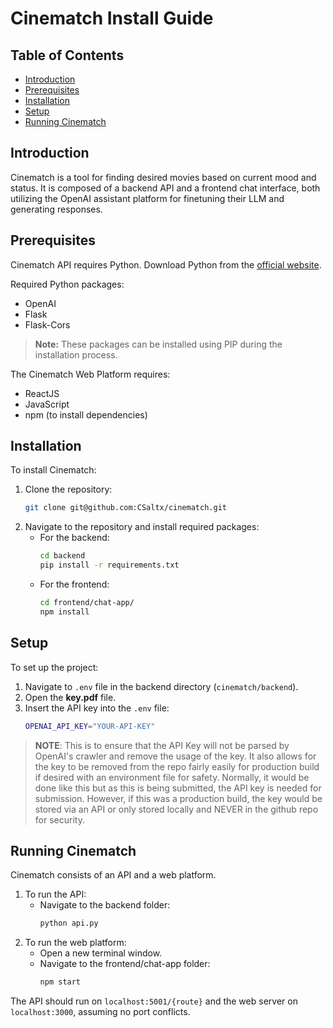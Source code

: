 # Cinematch Install Guide

## Table of Contents

  - [Introduction](#introduction)
  - [Prerequisites](#prerequisites)
  - [Installation](#installation)
  - [Setup](#setup)
  - [Running Cinematch](#running-cinematch)

## Introduction

Cinematch is a tool for finding desired movies based on current mood and status. It is composed of a backend API and a frontend chat interface, both utilizing the OpenAI assistant platform for finetuning their LLM and generating responses.

## Prerequisites

Cinematch API requires Python. Download Python from the [official website](https://www.python.org/downloads/).

Required Python packages:

- OpenAI
- Flask
- Flask-Cors

> **Note:** These packages can be installed using PIP during the installation process.

The Cinematch Web Platform requires:

- ReactJS
- JavaScript
- npm (to install dependencies)

## Installation

To install Cinematch:

1. Clone the repository:
   ```bash
   git clone git@github.com:CSaltx/cinematch.git
   ```
2. Navigate to the repository and install required packages:
   - For the backend:
     ```bash
     cd backend
     pip install -r requirements.txt
     ```
   - For the frontend:
     ```bash
     cd frontend/chat-app/
     npm install
     ```

## Setup

To set up the project:

1. Navigate to `.env` file in the backend directory (`cinematch/backend`).
2. Open the **key.pdf** file.
3. Insert the API key into the `.env` file:
   ```bash
   OPENAI_API_KEY="YOUR-API-KEY"
   ```

> **NOTE**: This is to ensure that the API Key will not be parsed by OpenAI's crawler and remove the usage of the key. It also allows for the key to be removed from the repo fairly easily for production build if desired with an environment file for safety. Normally, it would be done like this but as this is being submitted, the API key is needed for submission. However, if this was a production build, the key would be stored via an API or only stored locally and NEVER in the github repo for security.

## Running Cinematch

Cinematch consists of an API and a web platform.

1. To run the API:
   - Navigate to the backend folder:
     ```bash
     python api.py
     ```
2. To run the web platform:
   - Open a new terminal window.
   - Navigate to the frontend/chat-app folder:
     ```bash
     npm start
     ```

The API should run on `localhost:5001/{route}` and the web server on `localhost:3000`, assuming no port conflicts.
